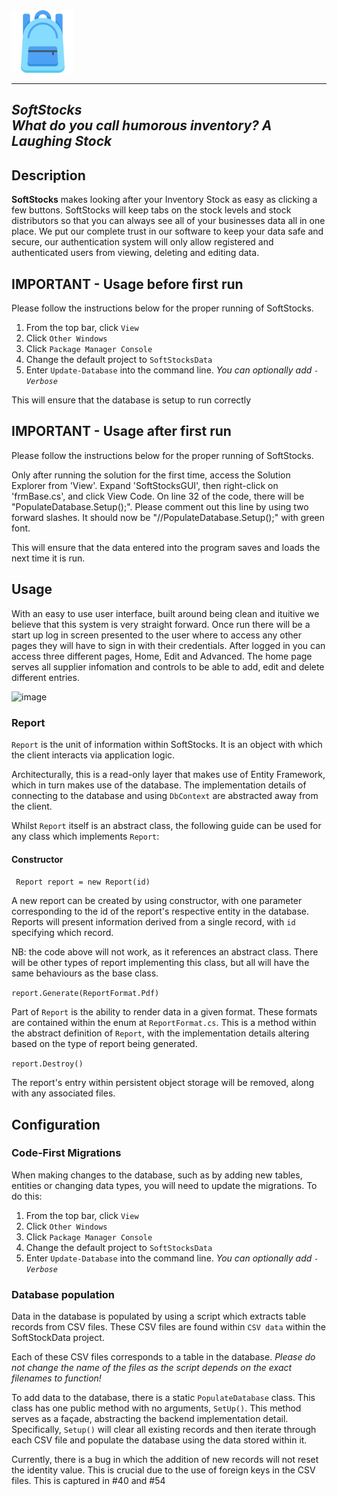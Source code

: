 <!DOCTYPE html>
  <html>
  <!--
  <img alt="SOFTSTOCKS-LOGO" src="https://user-images.githubusercontent.com/122273108/212332116-eb8fd1c3-b45f-4680-8995-93b7faf6610d.png">
  -->
  <img alt="SOFTSTOCKS-LOGO" src="SoftStocks/SoftStocksGUI/Resources/backpack.png" width=100 height=100>
  <hr>
  <h2>
    <em>SoftStocks</em>
    <br>
    <em>What do you call humorous inventory? A Laughing Stock</em>
  </h2>
  <h2>Description</h2>
  <p>
    <strong>SoftStocks</strong> makes looking after your Inventory Stock as easy as clicking a few buttons. SoftStocks will keep tabs on the stock levels and stock distributors so that you can always see all of your businesses data all in one place.
    We put our complete trust in our software to keep your data safe and secure, our authentication system will only allow registered and authenticated users from viewing, deleting and editing data.
  </p>
  <h2>IMPORTANT - Usage before first run</h2>
  <p>Please follow the instructions below for the proper running of SoftStocks.</p>
  <ol>
  <li>From the top bar, click <code>View</code></li>
  <li>Click <code>Other Windows</code></li>
  <li>Click <code>Package Manager Console</code></li>
  <li>Change the default project to <code>SoftStocksData</code></li>
  <li>Enter <code>Update-Database</code> into the command line. <i>You can optionally add <code>-Verbose</code> </i></li>
  </ol>
  <p>This will ensure that the database is setup to run correctly</p>
  <h2>IMPORTANT - Usage after first run</h2>
  <p>Please follow the instructions below for the proper running of SoftStocks.</p>
  <p>Only after running the solution for the first time, access the Solution Explorer from 'View'. Expand 'SoftStocksGUI', then right-click on 'frmBase.cs', and click View Code. On line 32 of the code, there will be "PopulateDatabase.Setup();". Please comment out this line by using two forward slashes. It should now be "//PopulateDatabase.Setup();" with green font.
  <p>This will ensure that the data entered into the program saves and loads the next time it is run.</p>
  </p>
  <h2>Usage</h2>
  <p>With an easy to use user interface, built around being clean and ituitive we believe that this system is very straight forward. Once run there will be a start up log in screen presented to the user where to access any other pages they will have to sign in with their credentials. After logged in you can access three different pages, Home, Edit and Advanced. The home page serves all supplier infomation and controls to be able to add, edit and delete different entries.
  </p>
  
  ![image](https://user-images.githubusercontent.com/40577677/232230350-11da2522-dc0a-4811-98b4-a0c29a6311dd.png)
  
  <h3>Report</h3>
  <p><code>Report</code> is the unit of information within SoftStocks. It is an object with which the client interacts via application logic.</p>
  <p>Architecturally, this is a read-only layer that makes use of Entity Framework, which in turn makes use of the database. The implementation details of connecting to the database and using <code>DbContext</code> are abstracted away from the client.</p>
  <p>Whilst <code>Report</code> itself is an abstract class, the following guide can be used for any class which implements <code>Report</code>:</p>
  
  <h4>Constructor</h4>
  
  <code> Report report = new Report(id)</code>
  <p>A new report can be created by using constructor, with one parameter corresponding to the id of the report's respective entity in the database. Reports will present information derived from a single record, with <code>id</code> specifying which record.</p>
  <p>NB: the code above will not work, as it references an abstract class. There will be other types of report implementing this class, but all will have the same behaviours as the base class.</p>
  
  <code>report.Generate(ReportFormat.Pdf)</code>
  <p>Part of <code>Report</code> is the ability to render data in a given format. These formats are contained within the enum at <code>ReportFormat.cs</code>. This is a method within the abstract definition of <code>Report</code>, with the implementation details altering based on the type of report being generated.
  
  <code>report.Destroy()</code>
  <p>The report's entry within persistent object storage will be removed, along with any associated files.</p>
  
  <h2>Configuration</h2>
  <h3>Code-First Migrations</h3>
  <p>When making changes to the database, such as by adding new tables, entities or changing data types, you will need to update the migrations. To do this:</p>
  <ol>
  <li>From the top bar, click <code>View</code></li>
  <li>Click <code>Other Windows</code></li>
  <li>Click <code>Package Manager Console</code></li>
  <li>Change the default project to <code>SoftStocksData</code></li>
  <li>Enter <code>Update-Database</code> into the command line. <i>You can optionally add <code>-Verbose</code> </i></li>
  </ol>
  
  <h3>Database population</h3>
  <p>Data in the database is populated by using a script which extracts table records from CSV files. These CSV files are found within <code>CSV data</code> within the SoftStockData project.</p>
  <p>Each of these CSV files corresponds to a table in the database. <em>Please do not change the name of the files as the script depends on the exact filenames to function!</em></p>
  <p>To add data to the database, there is a static <code>PopulateDatabase</code> class. This class has one public method with no arguments, <code>SetUp()</code>. This method serves as a façade, abstracting the backend implementation detail. Specifically, <code>Setup()</code> will clear all existing records and then iterate through each CSV file and populate the database using the data stored within it.</p>
  <p>Currently, there is a bug in which the addition of new records will not reset the identity value. This is crucial due to the use of foreign keys in the CSV files. This is captured in #40 and #54</p>
</html>  
